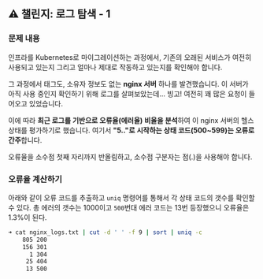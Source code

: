 ## ⚠️ 챌린지: 로그 탐색 - 1
### 문제 내용
인프라를 Kubernetes로 마이그레이션하는 과정에서, 기존의 오래된 서비스가 여전히 사용되고 있는지 그리고 얼마나 제대로 작동하고 있는지를 확인해야 합니다.

그 과정에서 태그도, 소유자 정보도 없는 **nginx 서버** 하나를 발견했습니다. 이 서버가 아직 사용 중인지 확인하기 위해 로그를 살펴보았는데... 빙고! 여전히 꽤 많은 요청이 들어오고 있었습니다.

이에 따라 **최근 로그를 기반으로 오류율(에러율) 비율을 분석**하여 이 nginx 서버의 헬스 상태를 평가하기로 했습니다. 여기서 **"5.."로 시작하는 상태 코드(500~599)는 오류로 간주**합니다.

오류율을 소수점 첫째 자리까지 반올림하고, 소수점 구분자는 점(.)을 사용해야 합니다.

### 오류율 계산하기
아래와 같이 오류 코드를 추출하고 `uniq` 명령어를 통해서 각 상태 코드의 갯수를 확인할 수 있다. 총 에러의 갯수는 1000이고 `500`번대 에러 코드는 13번 등장했으니 오류율은 1.3%이 된다.

```bash
➜ cat nginx_logs.txt | cut -d ' ' -f 9 | sort | uniq -c
    805 200
    156 301
      1 304
     25 404
     13 500
```
